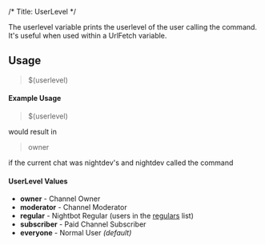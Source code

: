 /*
Title: UserLevel
*/

The userlevel variable prints the userlevel of the user calling the command. It's useful when used within a UrlFetch variable.

## Usage

> $(userlevel)

#### Example Usage

> $(userlevel)

would result in

> owner

if the current chat was nightdev's and nightdev called the command

#### UserLevel Values

* **owner** - Channel Owner
* **moderator** - Channel Moderator
* **regular** - Nightbot Regular (users in the [regulars](https://docs.nightbot.tv/control-panel/regulars) list)
* **subscriber** - Paid Channel Subscriber
* **everyone** - Normal User *(default)*